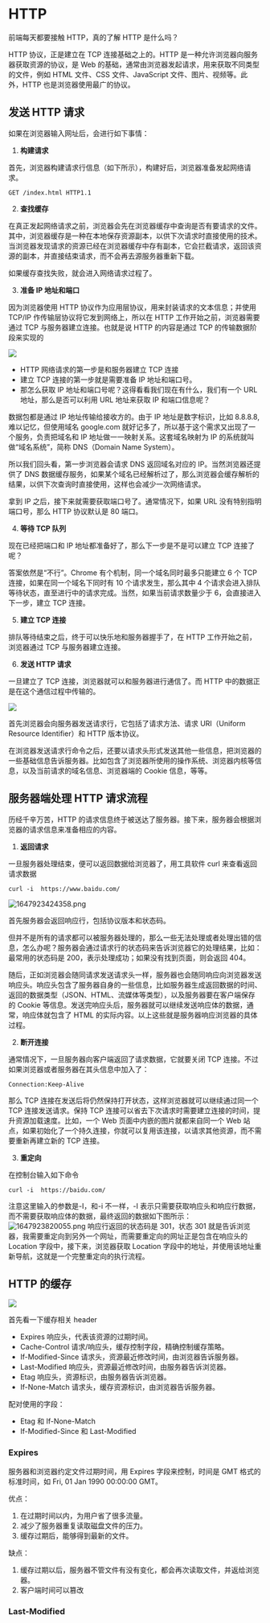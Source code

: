 # HTTP

前端每天都要接触 HTTP，真的了解 HTTP 是什么吗？

HTTP 协议，正是建立在 TCP 连接基础之上的。HTTP 是一种允许浏览器向服务器获取资源的协议，是 Web 的基础，通常由浏览器发起请求，用来获取不同类型的文件，例如 HTML 文件、CSS 文件、JavaScript 文件、图片、视频等。此外，HTTP 也是浏览器使用最广的协议。

## 发送 HTTP 请求

如果在浏览器输入网址后，会进行如下事情：

1. **构建请求**

首先，浏览器构建请求行信息（如下所示），构建好后，浏览器准备发起网络请求。

```tcp
GET /index.html HTTP1.1
```

2. **查找缓存**

在真正发起网络请求之前，浏览器会先在浏览器缓存中查询是否有要请求的文件。其中，浏览器缓存是一种在本地保存资源副本，以供下次请求时直接使用的技术。当浏览器发现请求的资源已经在浏览器缓存中存有副本，它会拦截请求，返回该资源的副本，并直接结束请求，而不会再去源服务器重新下载。

如果缓存查找失败，就会进入网络请求过程了。

3. **准备 IP 地址和端口**

因为浏览器使用 HTTP 协议作为应用层协议，用来封装请求的文本信息；并使用 TCP/IP 作传输层协议将它发到网络上，所以在 HTTP 工作开始之前，浏览器需要通过 TCP 与服务器建立连接。也就是说 HTTP 的内容是通过 TCP 的传输数据阶段来实现的

![](https://static001.geekbang.org/resource/image/12/80/1277f342174b23f9442d3b27016d7980.png)

- HTTP 网络请求的第一步是和服务器建立 TCP 连接
- 建立 TCP 连接的第一步就是需要准备 IP 地址和端口号。
- 那怎么获取 IP 地址和端口号呢？这得看看我们现在有什么，我们有一个 URL 地址，那么是否可以利用 URL 地址来获取 IP 和端口信息呢？

数据包都是通过 IP 地址传输给接收方的。由于 IP 地址是数字标识，比如 8.8.8.8, 难以记忆，但使用域名 google.com 就好记多了，所以基于这个需求又出现了一个服务，负责把域名和 IP 地址做一一映射关系。这套域名映射为 IP 的系统就叫做“域名系统”，简称 DNS（Domain Name System）。

所以我们回头看，第一步浏览器会请求 DNS 返回域名对应的 IP。当然浏览器还提供了 DNS 数据缓存服务，如果某个域名已经解析过了，那么浏览器会缓存解析的结果，以供下次查询时直接使用，这样也会减少一次网络请求。

拿到 IP 之后，接下来就需要获取端口号了。通常情况下，如果 URL 没有特别指明端口号，那么 HTTP 协议默认是 80 端口。

4. **等待 TCP 队列**

现在已经把端口和 IP 地址都准备好了，那么下一步是不是可以建立 TCP 连接了呢？

答案依然是“不行”。Chrome 有个机制，同一个域名同时最多只能建立 6 个 TCP 连接，如果在同一个域名下同时有 10 个请求发生，那么其中 4 个请求会进入排队等待状态，直至进行中的请求完成。当然，如果当前请求数量少于 6，会直接进入下一步，建立 TCP 连接。

5. **建立 TCP 连接**

排队等待结束之后，终于可以快乐地和服务器握手了，在 HTTP 工作开始之前，浏览器通过 TCP 与服务器建立连接。

6. **发送 HTTP 请求**

一旦建立了 TCP 连接，浏览器就可以和服务器进行通信了。而 HTTP 中的数据正是在这个通信过程中传输的。

![](https://static001.geekbang.org/resource/image/b8/d7/b8993c73f7b60feb9b8bd147545c47d7.png)

首先浏览器会向服务器发送请求行，它包括了请求方法、请求 URI（Uniform Resource Identifier）和 HTTP 版本协议。

在浏览器发送请求行命令之后，还要以请求头形式发送其他一些信息，把浏览器的一些基础信息告诉服务器。比如包含了浏览器所使用的操作系统、浏览器内核等信息，以及当前请求的域名信息、浏览器端的 Cookie 信息，等等。

## 服务器端处理 HTTP 请求流程

历经千辛万苦，HTTP 的请求信息终于被送达了服务器。接下来，服务器会根据浏览器的请求信息来准备相应的内容。

1. **返回请求**

一旦服务器处理结束，便可以返回数据给浏览器了，用工具软件 curl 来查看返回请求数据

```curl
curl -i  https://www.baidu.com/
```

![1647923424358.png](https://img1.imgtp.com/2022/03/22/nVloivs1.png)

首先服务器会返回响应行，包括协议版本和状态码。

但并不是所有的请求都可以被服务器处理的，那么一些无法处理或者处理出错的信息，怎么办呢？服务器会通过请求行的状态码来告诉浏览器它的处理结果，比如：最常用的状态码是 200，表示处理成功；如果没有找到页面，则会返回 404。

随后，正如浏览器会随同请求发送请求头一样，服务器也会随同响应向浏览器发送响应头。响应头包含了服务器自身的一些信息，比如服务器生成返回数据的时间、返回的数据类型（JSON、HTML、流媒体等类型），以及服务器要在客户端保存的 Cookie 等信息。发送完响应头后，服务器就可以继续发送响应体的数据，通常，响应体就包含了 HTML 的实际内容。以上这些就是服务器响应浏览器的具体过程。

2. **断开连接**

通常情况下，一旦服务器向客户端返回了请求数据，它就要关闭 TCP 连接。不过如果浏览器或者服务器在其头信息中加入了：

```
Connection:Keep-Alive
```

那么 TCP 连接在发送后将仍然保持打开状态，这样浏览器就可以继续通过同一个 TCP 连接发送请求。保持 TCP 连接可以省去下次请求时需要建立连接的时间，提升资源加载速度。比如，一个 Web 页面中内嵌的图片就都来自同一个 Web 站点，如果初始化了一个持久连接，你就可以复用该连接，以请求其他资源，而不需要重新再建立新的 TCP 连接。

3. **重定向**

在控制台输入如下命令

```curl
curl -i  https://baidu.com/
```

注意这里输入的参数是-I，和-i 不一样，-I 表示只需要获取响应头和响应行数据，而不需要获取响应体的数据，最终返回的数据如下图所示： ![1647923820055.png](https://img1.imgtp.com/2022/03/22/leP6HvhQ.png) 响应行返回的状态码是 301，状态 301 就是告诉浏览器，我需要重定向到另外一个网址，而需要重定向的网址正是包含在响应头的 Location 字段中，接下来，浏览器获取 Location 字段中的地址，并使用该地址重新导航，这就是一个完整重定向的执行流程。

## HTTP 的缓存

![](https://static001.geekbang.org/resource/image/5f/08/5fc2f88a04ee0fc41a808f3481287408.png)

首先看一下缓存相关 header

- Expires 响应头，代表该资源的过期时间。
- Cache-Control 请求/响应头，缓存控制字段，精确控制缓存策略。
- If-Modified-Since 请求头，资源最近修改时间，由浏览器告诉服务器。
- Last-Modified 响应头，资源最近修改时间，由服务器告诉浏览器。
- Etag 响应头，资源标识，由服务器告诉浏览器。
- If-None-Match 请求头，缓存资源标识，由浏览器告诉服务器。

配对使用的字段：

- Etag 和 If-None-Match
- If-Modified-Since 和 Last-Modified

### Expires

服务器和浏览器约定文件过期时间，用 Expires 字段来控制，时间是 GMT 格式的标准时间，如 Fri, 01 Jan 1990 00:00:00 GMT。

优点：

1. 在过期时间以内，为用户省了很多流量。
2. 减少了服务器重复读取磁盘文件的压力。
3. 缓存过期后，能够得到最新的文件。

缺点：

1. 缓存过期以后，服务器不管文件有没有变化，都会再次读取文件，并返给浏览器。
2. 客户端时间可以篡改

### Last-Modified
